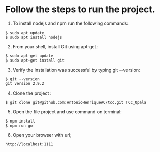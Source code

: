 # Follow the steps to run the project.



01. To install nodejs and npm run the following commands:
```
$ sudo apt update
$ sudo apt install nodejs
```
02. From your shell, install Git using apt-get:
```
$ sudo apt-get update
$ sudo apt-get install git
```
03. Verify the installation was successful by typing git --version:
```
$ git --version
git version 2.9.2
```
04. Clone the project :
```
$ git clone git@github.com:AntonioHenriqueAC/tcc.git TCC_Opala
```
05. Open the file project and use command on terminal:
```
$ npm install
$ npm run go
```
06. Open your browser with url;
```
http://localhost:1111
```

